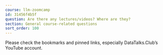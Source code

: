 ```yaml
---
course: llm-zoomcamp
id: 31456f4b5f
question: Are there any lectures/videos? Where are they?
section: General course-related questions
sort_order: 100
---
```


Please check the bookmarks and pinned links, especially DataTalks.Club’s YouTube account.


